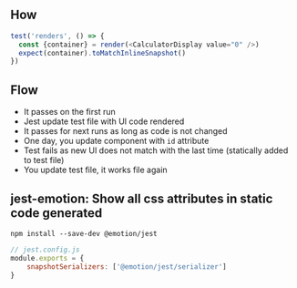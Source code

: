 ## How
```js
test('renders', () => {
  const {container} = render(<CalculatorDisplay value="0" />)
  expect(container).toMatchInlineSnapshot()
})
```

## Flow
- It passes on the first run
- Jest update test file with UI code rendered
- It passes for next runs as long as code is not changed
- One day, you update component with `id` attribute
- Test fails as new UI does not match with the last time (statically added to test file)
- You update test file, it works file again

## jest-emotion: Show all css attributes in static code generated
```console
npm install --save-dev @emotion/jest
```
```js
// jest.config.js
module.exports = {
    snapshotSerializers: ['@emotion/jest/serializer']
}
